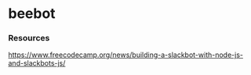 # beebot


### Resources
https://www.freecodecamp.org/news/building-a-slackbot-with-node-js-and-slackbots-js/
